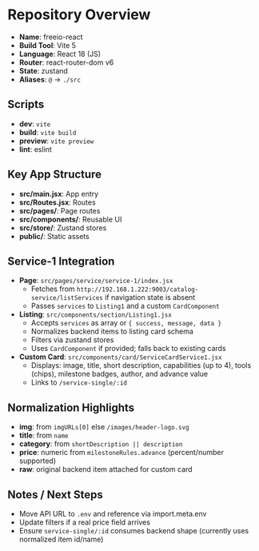 # Repository Overview

- **Name**: freeio-react
- **Build Tool**: Vite 5
- **Language**: React 18 (JS)
- **Router**: react-router-dom v6
- **State**: zustand
- **Aliases**: `@` -> `./src`

## Scripts
- **dev**: `vite`
- **build**: `vite build`
- **preview**: `vite preview`
- **lint**: eslint

## Key App Structure
- **src/main.jsx**: App entry
- **src/Routes.jsx**: Routes
- **src/pages/**: Page routes
- **src/components/**: Reusable UI
- **src/store/**: Zustand stores
- **public/**: Static assets

## Service-1 Integration
- **Page**: `src/pages/service/service-1/index.jsx`
  - Fetches from `http://192.168.1.222:9003/catalog-service/listServices` if navigation state is absent
  - Passes `services` to `Listing1` and a custom `CardComponent`
- **Listing**: `src/components/section/Listing1.jsx`
  - Accepts `services` as array or `{ success, message, data }`
  - Normalizes backend items to listing card schema
  - Filters via zustand stores
  - Uses `CardComponent` if provided; falls back to existing cards
- **Custom Card**: `src/components/card/ServiceCardService1.jsx`
  - Displays: image, title, short description, capabilities (up to 4), tools (chips), milestone badges, author, and advance value
  - Links to `/service-single/:id`

## Normalization Highlights
- **img**: from `imgURLs[0]` else `/images/header-logo.svg`
- **title**: from `name`
- **category**: from `shortDescription || description`
- **price**: numeric from `milestoneRules.advance` (percent/number supported)
- **raw**: original backend item attached for custom card

## Notes / Next Steps
- Move API URL to `.env` and reference via import.meta.env
- Update filters if a real price field arrives
- Ensure `service-single/:id` consumes backend shape (currently uses normalized item id/name)